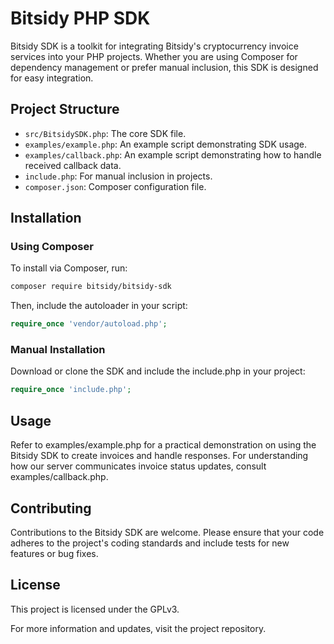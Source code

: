 # Bitsidy PHP SDK

Bitsidy SDK is a toolkit for integrating Bitsidy's cryptocurrency invoice services into your PHP projects. Whether you are using Composer for dependency management or prefer manual inclusion, this SDK is designed for easy integration.

## Project Structure
- `src/BitsidySDK.php`: The core SDK file.
- `examples/example.php`: An example script demonstrating SDK usage.
- `examples/callback.php`: An example script demonstrating how to handle received callback data.
- `include.php`: For manual inclusion in projects.
- `composer.json`: Composer configuration file.

## Installation

### Using Composer
To install via Composer, run:

```bash
composer require bitsidy/bitsidy-sdk
```

Then, include the autoloader in your script:

```php
require_once 'vendor/autoload.php';
```
### Manual Installation
Download or clone the SDK and include the include.php in your project:

```php
require_once 'include.php';
```

## Usage
Refer to examples/example.php for a practical demonstration on using the Bitsidy SDK to create invoices and handle responses. For understanding how our server communicates invoice status updates, consult examples/callback.php.

## Contributing
Contributions to the Bitsidy SDK are welcome. Please ensure that your code adheres to the project's coding standards and include tests for new features or bug fixes.

## License
This project is licensed under the GPLv3.

For more information and updates, visit the project repository.